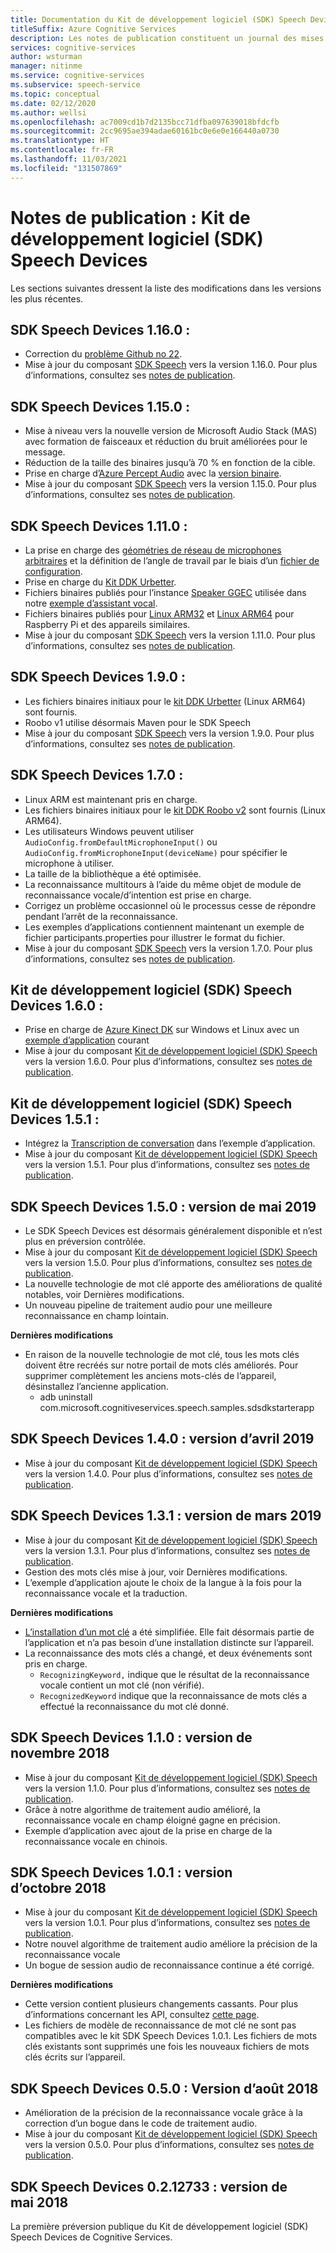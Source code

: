 ```yaml
---
title: Documentation du Kit de développement logiciel (SDK) Speech Devices
titleSuffix: Azure Cognitive Services
description: Les notes de publication constituent un journal des mises à jour, améliorations, correctifs de bogues et modifications apportées au SDK Speech Devices. Cet article est mis à jour avec chaque version du SDK Speech Devices.
services: cognitive-services
author: wsturman
manager: nitinme
ms.service: cognitive-services
ms.subservice: speech-service
ms.topic: conceptual
ms.date: 02/12/2020
ms.author: wellsi
ms.openlocfilehash: ac7009cd1b7d2135bcc71dfba097639018bfdcfb
ms.sourcegitcommit: 2cc9695ae394adae60161bc0e6e0e166440a0730
ms.translationtype: HT
ms.contentlocale: fr-FR
ms.lasthandoff: 11/03/2021
ms.locfileid: "131507869"
---
```

# <a name="release-notes-speech-devices-sdk"></a>Notes de publication : Kit de développement logiciel (SDK) Speech Devices

Les sections suivantes dressent la liste des modifications dans les versions les plus récentes.

## <a name="speech-devices-sdk-1160"></a>SDK Speech Devices 1.16.0 :

- Correction du [problème Github no 22](https://github.com/Azure-Samples/Cognitive-Services-Speech-Devices-SDK/issues/22).
- Mise à jour du composant [SDK Speech](./speech-sdk.md) vers la version 1.16.0. Pour plus d’informations, consultez ses [notes de publication](./releasenotes.md).

## <a name="speech-devices-sdk-1150"></a>SDK Speech Devices 1.15.0 :

- Mise à niveau vers la nouvelle version de Microsoft Audio Stack (MAS) avec formation de faisceaux et réduction du bruit améliorées pour le message.
- Réduction de la taille des binaires jusqu’à 70 % en fonction de la cible.
- Prise en charge d’[Azure Percept Audio](../../azure-percept/overview-azure-percept-audio.md) avec la [version binaire](https://aka.ms/sdsdk-download-APAudio).
- Mise à jour du composant [SDK Speech](./speech-sdk.md) vers la version 1.15.0. Pour plus d’informations, consultez ses [notes de publication](./releasenotes.md).

## <a name="speech-devices-sdk-1110"></a>SDK Speech Devices 1.11.0 :

- La prise en charge des [géométries de réseau de microphones arbitraires](how-to-devices-microphone-array-configuration.md) et la définition de l’angle de travail par le biais d’un [fichier de configuration](https://aka.ms/sdsdk-micarray-json).
- Prise en charge du [Kit DDK Urbetter](http://www.urbetter.com/products_56/278.html).
- Fichiers binaires publiés pour l’instance [Speaker GGEC](https://aka.ms/sdsdk-download-speaker) utilisée dans notre [exemple d’assistant vocal](https://aka.ms/sdsdk-speaker).
- Fichiers binaires publiés pour [Linux ARM32](https://aka.ms/sdsdk-download-linux-arm32) et [Linux ARM64](https://aka.ms/sdsdk-download-linux-arm64) pour Raspberry Pi et des appareils similaires.
- Mise à jour du composant [SDK Speech](./speech-sdk.md) vers la version 1.11.0. Pour plus d’informations, consultez ses [notes de publication](./releasenotes.md).

## <a name="speech-devices-sdk-190"></a>SDK Speech Devices 1.9.0 :

- Les fichiers binaires initiaux pour le [kit DDK Urbetter](https://aka.ms/sdsdk-download-urbetter) (Linux ARM64) sont fournis.
- Roobo v1 utilise désormais Maven pour le SDK Speech
- Mise à jour du composant [SDK Speech](./speech-sdk.md) vers la version 1.9.0. Pour plus d’informations, consultez ses [notes de publication](./releasenotes.md).

## <a name="speech-devices-sdk-170"></a>SDK Speech Devices 1.7.0 :

- Linux ARM est maintenant pris en charge.
- Les fichiers binaires initiaux pour le [kit DDK Roobo v2](https://aka.ms/sdsdk-download-roobov2) sont fournis (Linux ARM64).
- Les utilisateurs Windows peuvent utiliser `AudioConfig.fromDefaultMicrophoneInput()` ou `AudioConfig.fromMicrophoneInput(deviceName)` pour spécifier le microphone à utiliser.
- La taille de la bibliothèque a été optimisée.
- La reconnaissance multitours à l’aide du même objet de module de reconnaissance vocale/d’intention est prise en charge.
- Corrigez un problème occasionnel où le processus cesse de répondre pendant l’arrêt de la reconnaissance.
- Les exemples d’applications contiennent maintenant un exemple de fichier participants.properties pour illustrer le format du fichier.
- Mise à jour du composant [SDK Speech](./speech-sdk.md) vers la version 1.7.0. Pour plus d’informations, consultez ses [notes de publication](./releasenotes.md).

## <a name="speech-devices-sdk-160"></a>Kit de développement logiciel (SDK) Speech Devices 1.6.0 :

- Prise en charge de [Azure Kinect DK](https://azure.microsoft.com/services/kinect-dk/) sur Windows et Linux avec un [exemple d’application](./speech-devices-sdk.md) courant
- Mise à jour du composant [Kit de développement logiciel (SDK) Speech](./speech-sdk.md) vers la version 1.6.0. Pour plus d’informations, consultez ses [notes de publication](./releasenotes.md).

## <a name="speech-devices-sdk-151"></a>Kit de développement logiciel (SDK) Speech Devices 1.5.1 :

- Intégrez la [Transcription de conversation](./conversation-transcription.md) dans l’exemple d’application.
- Mise à jour du composant [Kit de développement logiciel (SDK) Speech](./speech-sdk.md) vers la version 1.5.1. Pour plus d’informations, consultez ses [notes de publication](./releasenotes.md).

## <a name="speech-devices-sdk-150-2019-may-release"></a>SDK Speech Devices 1.5.0 : version de mai 2019

- Le SDK Speech Devices est désormais généralement disponible et n’est plus en préversion contrôlée.
- Mise à jour du composant [Kit de développement logiciel (SDK) Speech](./speech-sdk.md) vers la version 1.5.0. Pour plus d’informations, consultez ses [notes de publication](./releasenotes.md).
- La nouvelle technologie de mot clé apporte des améliorations de qualité notables, voir Dernières modifications.
- Un nouveau pipeline de traitement audio pour une meilleure reconnaissance en champ lointain.

**Dernières modifications**

- En raison de la nouvelle technologie de mot clé, tous les mots clés doivent être recréés sur notre portail de mots clés améliorés. Pour supprimer complètement les anciens mots-clés de l’appareil, désinstallez l’ancienne application.
  - adb uninstall com.microsoft.cognitiveservices.speech.samples.sdsdkstarterapp

## <a name="speech-devices-sdk-140-2019-apr-release"></a>SDK Speech Devices 1.4.0 : version d’avril 2019

- Mise à jour du composant [Kit de développement logiciel (SDK) Speech](./speech-sdk.md) vers la version 1.4.0. Pour plus d’informations, consultez ses [notes de publication](./releasenotes.md).

## <a name="speech-devices-sdk-131-2019-mar-release"></a>SDK Speech Devices 1.3.1 : version de mars 2019

- Mise à jour du composant [Kit de développement logiciel (SDK) Speech](./speech-sdk.md) vers la version 1.3.1. Pour plus d’informations, consultez ses [notes de publication](./releasenotes.md).
- Gestion des mots clés mise à jour, voir Dernières modifications.
- L’exemple d’application ajoute le choix de la langue à la fois pour la reconnaissance vocale et la traduction.

**Dernières modifications**

- [L’installation d’un mot clé](./custom-keyword-basics.md) a été simplifiée. Elle fait désormais partie de l’application et n’a pas besoin d’une installation distincte sur l’appareil.
- La reconnaissance des mots clés a changé, et deux événements sont pris en charge.
  - `RecognizingKeyword,` indique que le résultat de la reconnaissance vocale contient un mot clé (non vérifié).
  - `RecognizedKeyword` indique que la reconnaissance de mots clés a effectué la reconnaissance du mot clé donné.

## <a name="speech-devices-sdk-110-2018-nov-release"></a>SDK Speech Devices 1.1.0 : version de novembre 2018

- Mise à jour du composant [Kit de développement logiciel (SDK) Speech](./speech-sdk.md) vers la version 1.1.0. Pour plus d’informations, consultez ses [notes de publication](./releasenotes.md).
- Grâce à notre algorithme de traitement audio amélioré, la reconnaissance vocale en champ éloigné gagne en précision.
- Exemple d’application avec ajout de la prise en charge de la reconnaissance vocale en chinois.

## <a name="speech-devices-sdk-101-2018-oct-release"></a>SDK Speech Devices 1.0.1 : version d’octobre 2018

- Mise à jour du composant [Kit de développement logiciel (SDK) Speech](./speech-sdk.md) vers la version 1.0.1. Pour plus d’informations, consultez ses [notes de publication](./releasenotes.md).
- Notre nouvel algorithme de traitement audio améliore la précision de la reconnaissance vocale
- Un bogue de session audio de reconnaissance continue a été corrigé.

**Dernières modifications**

- Cette version contient plusieurs changements cassants. Pour plus d’informations concernant les API, consultez [cette page](https://aka.ms/csspeech/breakingchanges_1_0_0).
- Les fichiers de modèle de reconnaissance de mot clé ne sont pas compatibles avec le kit SDK Speech Devices 1.0.1. Les fichiers de mots clés existants sont supprimés une fois les nouveaux fichiers de mots clés écrits sur l’appareil.

## <a name="speech-devices-sdk-050-2018-aug-release"></a>SDK Speech Devices 0.5.0 : Version d’août 2018

- Amélioration de la précision de la reconnaissance vocale grâce à la correction d’un bogue dans le code de traitement audio.
- Mise à jour du composant [Kit de développement logiciel (SDK) Speech](./speech-sdk.md) vers la version 0.5.0. Pour plus d’informations, consultez ses [notes de publication](releasenotes.md#cognitive-services-speech-sdk-050-2018-july-release).

## <a name="speech-devices-sdk-0212733-2018-may-release"></a>SDK Speech Devices 0.2.12733 : version de mai 2018

La première préversion publique du Kit de développement logiciel (SDK) Speech Devices de Cognitive Services.
